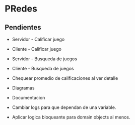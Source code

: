 # PRedes
 
## Pendientes

- Servidor - Calificar juego
- Cliente - Calificar juego
- Servidor - Busqueda de juegos
- Cliente - Busqueda de juegos
- Chequear promedio de calificaciones al ver detalle
- Diagramas
- Documentacion


- Cambiar logs para que dependan de una variable.
- Aplicar logica bloqueante para domain objects al menos.
